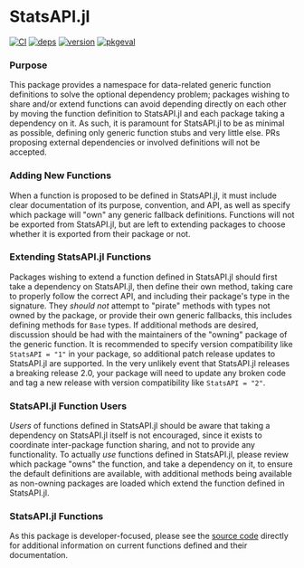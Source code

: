 # StatsAPI.jl

[![CI](https://github.com/JuliaStats/StatsAPI.jl/workflows/CI/badge.svg)](https://github.com/JuliaStats/StatsAPI.jl/actions?query=workflow%3ACI)
[![deps](https://juliahub.com/docs/StatsAPI/deps.svg)](https://juliahub.com/ui/Packages/StatsAPI/3a8mN?t=2)
[![version](https://juliahub.com/docs/StatsAPI/version.svg)](https://juliahub.com/ui/Packages/StatsAPI/3a8mN)
[![pkgeval](https://juliahub.com/docs/StatsAPI/pkgeval.svg)](https://juliahub.com/ui/Packages/StatsAPI/3a8mN)

### Purpose
This package provides a namespace for data-related generic function definitions to solve the optional dependency problem; packages wishing to share and/or extend functions can avoid depending directly on each other by moving the function definition to StatsAPI.jl and each package taking a dependency on it. As such, it is paramount for StatsAPI.jl to be as minimal as possible, defining only generic function stubs and very little else. PRs proposing external dependencies or involved definitions will not be accepted.

### Adding New Functions
When a function is proposed to be defined in StatsAPI.jl, it must include clear documentation of its purpose, convention, and API, as well as specify which package will "own" any generic fallback definitions. Functions will not be exported from StatsAPI.jl, but are left to extending packages to choose whether it is exported from their package or not.

### Extending StatsAPI.jl Functions
Packages wishing to extend a function defined in StatsAPI.jl should first take a dependency on StatsAPI.jl, then define their own method, taking care to properly follow the correct API, and including their package's type in the signature. They *should not* attempt to "pirate" methods with types not owned by the package, or provide their own generic fallbacks, this includes defining methods for `Base` types. If additional methods are desired, discussion should be had with the maintainers of the "owning" package of the generic function. It is recommended to specify version compatibility like `StatsAPI = "1"` in your package, so additional patch release updates to StatsAPI.jl are supported. In the very unlikely event that StatsAPI.jl releases a breaking release 2.0, your package will need to update any broken code and tag a new release with version compatibility like `StatsAPI = "2"`.

### StatsAPI.jl Function Users
*Users* of functions defined in StatsAPI.jl should be aware that taking a dependency on StatsAPI.jl itself is not encouraged, since it exists to coordinate inter-package function sharing, and not to provide any functionality. To actually *use* functions defined in StatsAPI.jl, please review which package "owns" the function, and take a dependency on it, to ensure the default definitions are available, with additional methods being available as non-owning packages are loaded which extend the function defined in StatsAPI.jl.

### StatsAPI.jl Functions
As this package is developer-focused, please see the [source code](https://github.com/JuliaStats/StatsAPI.jl/blob/master/src/StatsAPI.jl) directly for additional information on current functions defined and their documentation.

